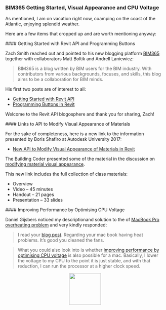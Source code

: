<head>
<meta http-equiv="Content-Type" content="text/html; charset=utf-8">
<link rel="stylesheet" type="text/css" href="bc.css">
<script src="https://cdn.rawgit.com/google/code-prettify/master/loader/run_prettify.js" type="text/javascript"></script>
</head>

<!---

- Zach Smith
  [BIM365](https://www.bim365.tech)
  Matt Boltik and Andrell Laniewicz
  > BIM365 is a blog written by BIM users for the BIM industry. With contributors from various backgrounds, focuses, and skills, this blog aims to be a collaboration for BIM minds.
  [Getting Started with Revit API](https://www.bim365.tech/blog/programming-buttons-in-revit-b7bjm)
  [Programming Buttons in Revit](https://www.bim365.tech/blog/programming-buttons-in-revit)

- New API to Modify Visual Appearance of Materials in Revit 2017
  https://www.autodesk.com/autodesk-university/class/New-API-Modify-Visual-Appearance-Materials-Revit-2017
  Boris Shafiro
  Overview
  Video 45 minutes
  Handout 21 pages
  Presentation 33 slides

- Daniel Gijsbers <daniel.gijsbers@Azoros.com>
  https://danielgijsbers.blogspot.com/2018/10/performance.html
  I read your blog: https://thebuildingcoder.typepad.com/blog/2019/06/accessing-bim360-cloud-links-thumbnail-and-dynamo.html#4
  Regarding your mac book having heat problems. It’s good you cleaned the fans. What you could also look into is if this is also possible for a mac:
  https://danielgijsbers.blogspot.com/2018/10/performance.html
  basically, I lower the voltage to my CPU to the point it is just stable, and with that reduction, I can run the processor at a higher clock speed.

twitter:

 the #RevitAPI @AutodeskForge @AutodeskRevit #bim #DynamoBim #ForgeDevCon

&ndash;
...

linkedin:


#bim #DynamoBim #ForgeDevCon #Revit #API #IFC #SDK #AI #VisualStudio #Autodesk #AEC #adsk

the [Revit API discussion forum](http://forums.autodesk.com/t5/revit-api-forum/bd-p/160) thread

-->

### BIM365 Getting Started, Visual Appearance and CPU Voltage

As mentioned, I am on vacation right now, coamping on the coast of the Atlantic, enjoying splendid weather.

Here are a few items that cropped up and are worth mentioning anyway:


####<a name="2"></a> Getting Started with Revit API and Programming Buttons

Zach Smith reached out and pointed to his new
blogging platform [BIM365](https://www.bim365.tech) together
with collaborators Matt Boltik and Andrell Laniewicz:

> BIM365 is a blog written by BIM users for the BIM industry. With contributors from various backgrounds, focuses, and skills, this blog aims to be a collaboration for BIM minds.

His first two posts are of interest to all:

- [Getting Started with Revit API](https://www.bim365.tech/blog/programming-buttons-in-revit-b7bjm)
- [Programming Buttons in Revit](https://www.bim365.tech/blog/programming-buttons-in-revit)

Welcome to the Revit API blogosphere and thank you for sharing, Zach!


####<a name="3"></a> Links to API to Modify Visual Appearance of Materials

For the sake of completeness, here is a new link to the information presented by Boris Shafiro at Autodesk University 2017:

- [New API to Modify Visual Appearance of Materials in Revit](https://www.autodesk.com/autodesk-university/class/New-API-Modify-Visual-Appearance-Materials-Revit-2017)

The Building Coder presented some of the material in the discussion
on [modifying material visual appearance](https://thebuildingcoder.typepad.com/blog/2017/11/modifying-material-visual-appearance.html).

This new link includes the full collection of class materials:

- Overview
- Video &ndash; 45 minutes
- Handout &ndash; 21 pages
- Presentation &ndash; 33 slides


####<a name="4"></a> Improving Performance by Optimising CPU Voltage

Daniel Gijsbers noticed my descriptionand solution to the
of [MacBook Pro overheating problem](https://thebuildingcoder.typepad.com/blog/2019/06/accessing-bim360-cloud-links-thumbnail-and-dynamo.html#4) and
very kindly responded:

> I read your [blog post](https://thebuildingcoder.typepad.com/blog/2019/06/accessing-bim360-cloud-links-thumbnail-and-dynamo.html#4).
Regarding your mac book having heat problems. It’s good you cleaned the fans.

> What you could also look into is
whether [improving performance by optimising CPU voltage](https://danielgijsbers.blogspot.com/2018/10/performance.html) is
also possible for a mac.
Basically, I lower the voltage to my CPU to the point it is just stable, and with that reduction, I can run the processor at a higher clock speed.

<center>
<img src="img/" alt="" width="100">
</center>

